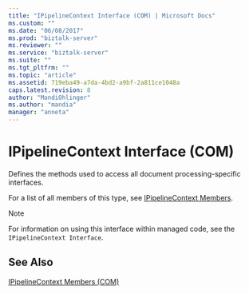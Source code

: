 ```yaml
---
title: "IPipelineContext Interface (COM) | Microsoft Docs"
ms.custom: ""
ms.date: "06/08/2017"
ms.prod: "biztalk-server"
ms.reviewer: ""
ms.service: "biztalk-server"
ms.suite: ""
ms.tgt_pltfrm: ""
ms.topic: "article"
ms.assetid: 719eba49-a7da-4bd2-a9bf-2a811ce1048a
caps.latest.revision: 8
author: "MandiOhlinger"
ms.author: "mandia"
manager: "anneta"
---
```

# IPipelineContext Interface (COM)
Defines the methods used to access all document processing-specific interfaces.  
  
 For a list of all members of this type, see [IPipelineContext Members](../core/ipipelinecontext-members-com.md).  
  
> [!NOTE]
>  For information on using this interface within managed code, see the `IPipelineContext Interface`.   
  
## See Also  
 [IPipelineContext Members (COM)](../core/ipipelinecontext-members-com.md)